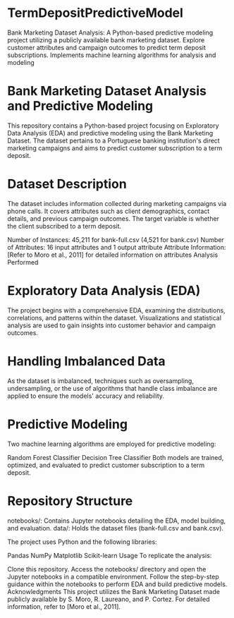 # TermDepositPredictiveModel
Bank Marketing Dataset Analysis: A Python-based predictive modeling project utilizing a publicly available bank marketing dataset. Explore customer attributes and campaign outcomes to predict term deposit subscriptions. Implements machine learning algorithms for analysis and modeling

# Bank Marketing Dataset Analysis and Predictive Modeling
This repository contains a Python-based project focusing on Exploratory Data Analysis (EDA) and predictive modeling using the Bank Marketing Dataset. The dataset pertains to a Portuguese banking institution's direct marketing campaigns and aims to predict customer subscription to a term deposit.

# Dataset Description
The dataset includes information collected during marketing campaigns via phone calls. It covers attributes such as client demographics, contact details, and previous campaign outcomes. The target variable is whether the client subscribed to a term deposit.

Number of Instances: 45,211 for bank-full.csv (4,521 for bank.csv)
Number of Attributes: 16 input attributes and 1 output attribute
Attribute Information: [Refer to Moro et al., 2011] for detailed information on attributes
Analysis Performed

# Exploratory Data Analysis (EDA)
The project begins with a comprehensive EDA, examining the distributions, correlations, and patterns within the dataset. Visualizations and statistical analysis are used to gain insights into customer behavior and campaign outcomes.

# Handling Imbalanced Data
As the dataset is imbalanced, techniques such as oversampling, undersampling, or the use of algorithms that handle class imbalance are applied to ensure the models' accuracy and reliability.

# Predictive Modeling
Two machine learning algorithms are employed for predictive modeling:

Random Forest Classifier
Decision Tree Classifier
Both models are trained, optimized, and evaluated to predict customer subscription to a term deposit.

# Repository Structure
notebooks/: Contains Jupyter notebooks detailing the EDA, model building, and evaluation.
data/: Holds the dataset files (bank-full.csv and bank.csv).

The project uses Python and the following libraries:

Pandas
NumPy
Matplotlib
Scikit-learn
Usage
To replicate the analysis:

Clone this repository.
Access the notebooks/ directory and open the Jupyter notebooks in a compatible environment.
Follow the step-by-step guidance within the notebooks to perform EDA and build predictive models.
Acknowledgments
This project utilizes the Bank Marketing Dataset made publicly available by S. Moro, R. Laureano, and P. Cortez. For detailed information, refer to [Moro et al., 2011].

